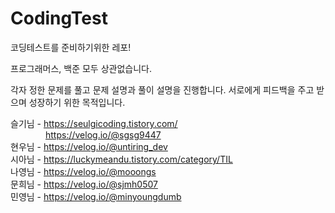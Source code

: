 # CodingTest
코딩테스트를 준비하기위한 레포!

프로그래머스, 백준 모두 상관없습니다. 

각자 정한 문제를 풀고 문제 설명과 풀이 설명을 진행합니다. 
서로에게 피드백을 주고 받으며 성장하기 위한 목적입니다.
 

 

슬기님 - https://seulgicoding.tistory.com/<br>
&emsp;&emsp;&emsp;&emsp;https://velog.io/@sgsg9447<br>
현우님 - https://velog.io/@untiring_dev<br>
시아님 - https://luckymeandu.tistory.com/category/TIL<br>
나영님 - https://velog.io/@mooongs<br>
문희님 - https://velog.io/@sjmh0507<br>
민영님 - https://velog.io/@minyoungdumb<br> 

